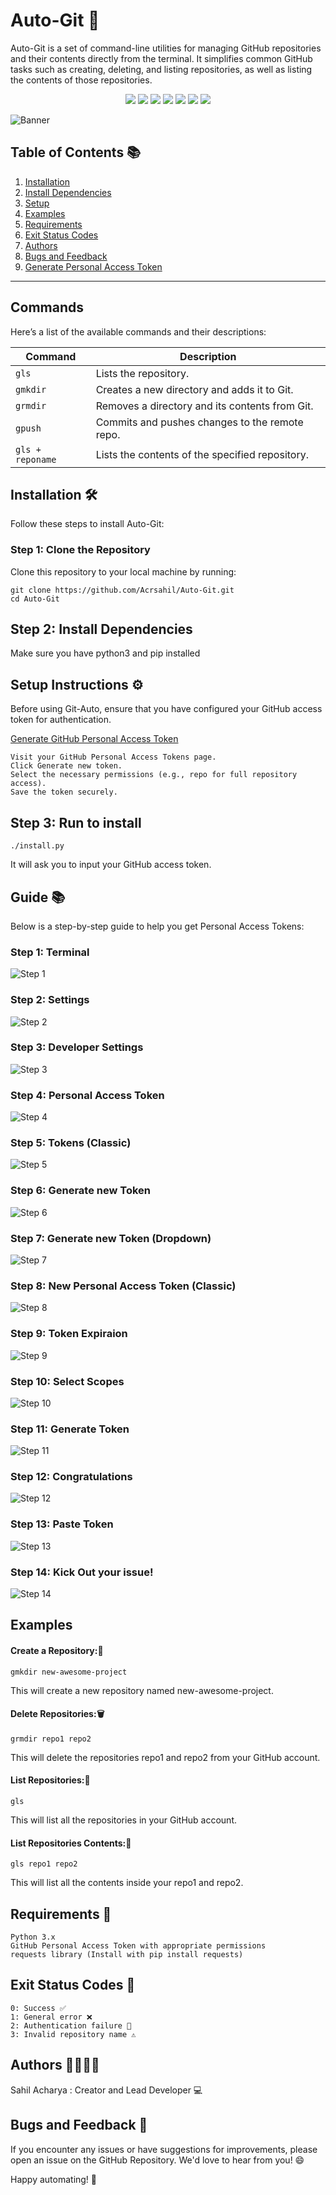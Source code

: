 # Auto-Git 🚀

Auto-Git is a set of command-line utilities for managing GitHub repositories and their contents directly from the terminal. It simplifies common GitHub tasks such as creating, deleting, and listing repositories, as well as listing the contents of those repositories.

<p align="center">
  <a href="https://github.com/Acrsahil/Auto-Git/graphs/contributors"><img src="https://img.shields.io/github/contributors/Acrsahil/Auto-Git?style=for-the-badge" /></a>
  <a href="https://github.com/Acrsahil/Auto-Git/stargazers"><img src="https://img.shields.io/github/stars/Acrsahil/Auto-Git?style=for-the-badge" /></a>
  <a href="https://github.com/Acrsahil/Auto-Git/forks"><img src="https://img.shields.io/github/forks/Acrsahil/Auto-Git?style=for-the-badge&color=gold" /></a>
  <a href="https://github.com/Acrsahil/Auto-Git/blob/main/LICENSE"><img src="https://img.shields.io/github/license/Acrsahil/Auto-Git?style=for-the-badge&color=purple" /></a>
  <a href="https://www.python.org/"><img src="https://img.shields.io/badge/Python-47%25-blue?style=for-the-badge" /></a>
  <a href="https://www.gnu.org/"><img src="https://img.shields.io/badge/Bash-27%25-green?style=for-the-badge&color=green" /></a>
  <a href="https://man.openbsd.org/roff.7"><img src="https://img.shields.io/badge/Roff-25%25-yellow?style=for-the-badge&color=teal" /></a>
</p>

![Banner](guide/banner.png)

## Table of Contents 📚

1. [Installation](#installation-%EF%B8%8F)
2. [Install Dependencies](#step-2-install-dependencies)
3. [Setup](#step-3-run-to-install)
4. [Examples](#examples)
5. [Requirements](#requirements-)
6. [Exit Status Codes](#exit-status-codes-)
7. [Authors](#authors-)
8. [Bugs and Feedback](#bugs-and-feedback-)
9. [Generate Personal Access Token](#guide-)

---

## Commands

Here’s a list of the available commands and their descriptions:

| Command          | Description                                     |
| ---------------- | ----------------------------------------------- |
| `gls`            | Lists the repository.                           |
| `gmkdir`         | Creates a new directory and adds it to Git.     |
| `grmdir`         | Removes a directory and its contents from Git.  |
| `gpush`          | Commits and pushes changes to the remote repo.  |
| `gls + reponame` | Lists the contents of the specified repository. |

## Installation 🛠

Follow these steps to install Auto-Git:

### Step 1: Clone the Repository

Clone this repository to your local machine by running:

    git clone https://github.com/Acrsahil/Auto-Git.git
    cd Auto-Git

## Step 2: Install Dependencies

Make sure you have python3 and pip installed

## Setup Instructions ⚙️

Before using Git-Auto, ensure that you have configured your GitHub access token for authentication.

[Generate GitHub Personal Access Token](#guide-)

    Visit your GitHub Personal Access Tokens page.
    Click Generate new token.
    Select the necessary permissions (e.g., repo for full repository access).
    Save the token securely.

## Step 3: Run to install

    ./install.py

It will ask you to input your GitHub access token.

## Guide 📚

Below is a step-by-step guide to help you get Personal Access Tokens:

### Step 1: Terminal

![Step 1](guide/1.png)

### Step 2: Settings

![Step 2](guide/2.png)

### Step 3: Developer Settings

![Step 3](guide/3.png)

### Step 4: Personal Access Token

![Step 4](guide/4.png)

### Step 5: Tokens (Classic)

![Step 5](guide/5.png)

### Step 6: Generate new Token

![Step 6](guide/6.png)

### Step 7: Generate new Token (Dropdown)

![Step 7](guide/7.png)

### Step 8: New Personal Access Token (Classic)

![Step 8](guide/8.png)

### Step 9: Token Expiraion

![Step 9](guide/9.png)

### Step 10: Select Scopes

![Step 10](guide/10.png)

### Step 11: Generate Token

![Step 11](guide/11.png)

### Step 12: Congratulations

![Step 12](guide/12.png)

### Step 13: Paste Token

![Step 13](guide/13.png)

### Step 14: Kick Out your issue!

![Step 14](guide/14.png)

## Examples

#### Create a Repository:📂

    gmkdir new-awesome-project

This will create a new repository named new-awesome-project.

#### Delete Repositories:🗑

    grmdir repo1 repo2

This will delete the repositories repo1 and repo2 from your GitHub account.

#### List Repositories:📜

    gls

This will list all the repositories in your GitHub account.

#### List Repositories Contents:📁

    gls repo1 repo2

This will list all the contents inside your repo1 and repo2.

## Requirements 📌

    Python 3.x
    GitHub Personal Access Token with appropriate permissions
    requests library (Install with pip install requests)

## Exit Status Codes 🚦

    0: Success ✅
    1: General error ❌
    2: Authentication failure 🔐
    3: Invalid repository name ⚠️

## Authors 👨‍💻👩‍💻

Sahil Acharya : Creator and Lead Developer 💻

## Bugs and Feedback 🐞

If you encounter any issues or have suggestions for improvements, please open an issue on the GitHub Repository. We'd love to hear from you! 😄

Happy automating! 🚀
